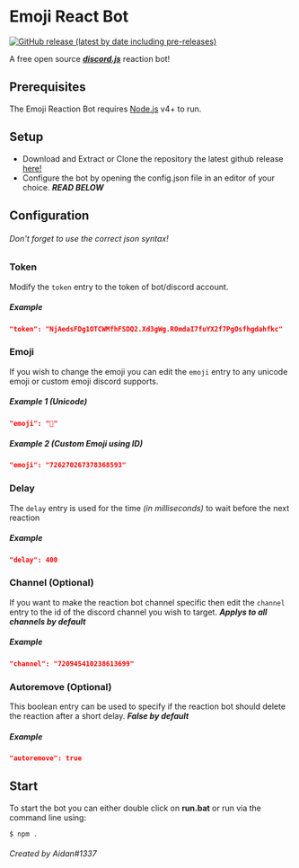 # Emoji React Bot
[![GitHub release (latest by date including pre-releases)](https://img.shields.io/github/v/release/aidanwd/ReactionBot)](https://github.com/aidanwd/ReactionBot/releases/)

A free open source [***discord.js***](https://discord.js.org/#/) reaction bot!

## Prerequisites

The Emoji Reaction Bot requires [Node.js](https://nodejs.org/) v4+ to run.

## Setup
- Download and Extract or Clone the repository the latest github release [here!](https://github.com/aidanwd/ReactionBot/archive/master.zip)
- Configure the bot by opening the config.json file in an editor of your choice. ***READ BELOW***

## Configuration
###### Don't forget to use the correct json syntax!
### Token
Modify the `token` entry to the token of bot/discord account.
##### Example
```json
"token": "NjAedsFDg1OTCWMfhFSDQ2.Xd3gWg.R0mdaI7fuYX2f7PgOsfhgdahfkc"
```

### Emoji
 If you wish to change the emoji you can edit the `emoji` entry to any unicode emoji or custom emoji discord supports.
##### Example 1 (Unicode)
```json
"emoji": "🤡"
```
##### Example 2 (Custom Emoji using ID)
```json
"emoji": "726270267378368593"
```

### Delay
The `delay` entry is used for the time *(in milliseconds)* to wait before the next reaction
##### Example
```json
"delay": 400
```
### Channel (Optional)
If you want to make the reaction bot channel specific then edit the `channel` entry to the id of the discord channel you wish to target. ***Applys to all channels by default***
##### Example
```json
"channel": "720945410238613699"
```
### Autoremove (Optional)
This boolean entry can be used to specify if the reaction bot should delete the reaction after a short delay. ***False by default***
##### Example
```json
"autoremove": true
```
## Start
 To start the bot you can either double click on **run.bat** or run via the command line using:
 ```shell
 $ npm .
 ```

###### Created by Aidan#1337
